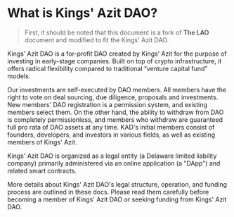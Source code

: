 # What is Kings' Azit DAO?

> First, it should be noted that this document is a fork of **The LAO** document and modified to fit the Kings' Azit DAO.

Kings’ Azit DAO is a for-profit DAO created by Kings’ Azit for the purpose of investing in early-stage companies. Built on top of crypto infrastructure, it offers radical flexibility compared to traditional “venture capital fund” models.

Our investments are self-executed by DAO members. All members have the right to vote on deal sourcing, due diligence, proposals and investments. New members' DAO registration is a permission system, and existing members select them. On the other hand, the ability to withdraw from DAO is completely permissionless, and members who withdraw are guaranteed full pro rata of DAO assets at any time. KAD's initial members consist of founders, developers, and investors in various fields, as well as existing members of Kings' Azit.

Kings' Azit DAO is organized as a legal entity (a Delaware limited liability company) primarily administered via an online application (a "DApp") and related smart contracts.

More details about Kings' Azit DAO's legal structure, operation, and funding process are outlined in these docs. Please read them carefully before becoming a member of Kings' Azit DAO or seeking funding from Kings' Azit DAO.
